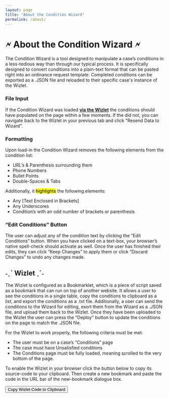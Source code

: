 ```yaml
---
layout: page
title: "About the Condition Wizard"
permalink: /about/
---
```

<link rel="shortcut icon" type="image/x-icon" href="https://jc-dmd.github.io/Condition-Wizard/favicon.ico">


# 🗲 About the Condition Wizard 🗲
The Condition Wizard is a tool designed to manipulate a case’s conditions in a less-tedious way than through our typical process. It is specifically designed to convert conditions into a plain-text format that can be pasted right into an ordinance request template. Completed conditions can be exported as a .JSON file and reloaded to their specific case's instance of the Wizlet.

### File Input
If the Condition Wizard was loaded [**via the Wizlet**](#ˏˋ-wizlet-ˎˊ) the conditions should have populated on the page within a few moments. If the did not, you can navigate back to the Wizlet in your previous tab and click "Resend Data to Wizard".

### Formatting
Upon load-in the Condition Wizard removes the following elements from the condition list:
-	URL’s & Parenthesis surrounding them
-	Phone Numbers
-	Bullet Points
-	Double-Spaces & Tabs

Additionally, it <mark>highlights</mark> the following elements:
-	Any [Text Enclosed in Brackets]
-	Any Underscores
-	Condition’s with an odd number of brackets or parenthesis

### “Edit Conditions” Button
The user can adjust any of the condition text by clicking the “Edit Conditions” button. When you have clicked on a text-box, your browser’s native spell-check should activate as well. Once the user has finished their edits, they can click “Keep Changes” to apply them or click “Discard Changes” to undo any changes made.

## ˗ˏˋ Wizlet ˎˊ˗
The Wizlet is configured as a Bookmarklet, which is a piece of script saved as a bookmark that can run on top of another website. It allows a user to see the conditions in a single table, copy the conditions to clipboard as a list, and export the conditions as a .txt file. Additionally, a user can send the conditions to the Wizard for editing, exort them from the Wizard as a .JSON file, and upload them back to the Wizlet. Once they have been uploaded to the Wizlet the user can press the "Deploy" button to update the conditions on the page to match the .JSON file.

For the Wizlet to work properly, the following criteria must be met:
-	The user must be on a case’s “Conditions” page
-	The case must have Unsatisfied conditions
-	The Conditions page must be fully loaded, meaning scrolled to the very bottom of the page.
  
To enable the Wizlet in your browser click the button below to copy its source-code to your clipboard. Then create a new bookmark and paste the code in the URL bar of the new-bookmark dialogue box.


<button id="copyButton" onclick="copyToClipboard()">Copy Wizlet Code to Clipboard</button>

<script>
var hiddenText = "javascript:javascript:void function(){async function g(e){return new Promise(a=>{var b=setInterval(function(){var c=document.querySelector(e);c&&(clearInterval(b),a(c))},100)})}async function i(e){return new Promise(a=>{var b=setInterval(function(){var c=document.querySelector(e);c||(clearInterval(b),setTimeout(a,100))},100)})}function j(e){var d=document.createElement("div");d.style.cssText="display: block; position: fixed; z-index: 100; left: 0; top: 0; width: 100%; height: 100%; overflow: hidden; background-color: rgba(0,0,0,0.4);";var l=document.createElement("div");l.style.cssText="background-color: #fefefe;%20margin:%20auto;%20padding:%2020px;%20border:%201px%20solid%20#888;%20width:%2080%;%20text-align:%20left;%20position:%20absolute;%20top:%2050%;%20left:%2050%;%20transform:%20translate(-50%,%20-50%);%20max-height:%2080vh;%20overflow-y:%20auto;",l.innerHTML=e,d.appendChild(l),document.body.appendChild(d),d.addEventListener("click",function(a){a.target===d&&(d.style.display="none",document.body.style.overflow="")}),document.body.style.overflow="hidden";var%20headerElement=document.getElementById("manage-case-header-text"),o=headerElement?headerElement.innerText.split("%20")[0]:"unknown";j=document.createElement("button"),j.textContent="\uD83D\uDDF2%20Open%20Condition%20Wizard%20\uD83D\uDDF2",j.style.marginBottom="10px",j.style.marginRight="10px",j.style.backgroundColor="black",j.style.color="white",j.style.fontWeight="bold",j.onclick=function(){var%20k=document.getElementById("resendButton");k&&k.parentNode.removeChild(k);var%20unsatisfiedEl=Array.from(document.querySelectorAll("div[ng-if='!item.data']")).find(el=>el.textContent.includes("Unsatisfied"));if(!unsatisfiedEl)return%20void%20alert("No%20Conditions%20Found");var%20e=parseInt(unsatisfiedEl.textContent.match(/\d+/)[0]),b=Array.from(document.querySelectorAll(".condition-header-descr,.condition-detail-descr")).filter(b=>""!==b.textContent.trim());if(b.length<e)return%20void%20alert("Not%20all%20conditions%20have%20been%20loaded.%20Please%20scroll%20to%20the%20bottom%20of%20the%20page%20and%20try%20again.");var%20p=[["Unique%20Identifier","Condition%20Name","Description","Comments"]],c=document.querySelectorAll("div[ng-repeat=\"item%20in%20vm.conditionsDisplayed\"]");c.forEach(function(d){var%20a=d.querySelector("div[tt-aria-field=\"Comments\"]"),b=a?a.id:"",c=d.querySelector("div[tt-aria-field=\"Condition%20Name\"]"),e=c?c.innerText:"",f=d.querySelector("div[tt-aria-field=\"Description\"]"),g=f?f.innerText:"",h=d.querySelector("div[tt-aria-field=\"Comments\"]"),i=h?h.innerText:"",j=d.querySelector("md-switch[aria-checked]");j&&"true"===j.getAttribute("aria-checked")||p.push([b,e,g,i])});var%20d=p.map(function(b){return%20b.map(function(b){return"\""+b.replace(/"/g,"\"\"")+"\""}).join(",")}).join("\n"),f=window.open("https://jc-dmd.github.io/Condition-Wizard/");setTimeout(function(){f.postMessage({csvString:d,filename:o},"https://jc-dmd.github.io/Condition-Wizard/")},1e3);var%20g=document.createElement("button");g.id="resendButton",g.innerText="Resend%20data%20to%20Wizard",g.addEventListener("click",function(){f.postMessage({csvString:d,filename:o},"https://jc-dmd.github.io/Condition-Wizard/")}),j.insertAdjacentElement("afterend",g);var%20h=new%20Blob([d],{type:"text/csv;charset=utf-8;"}),i=URL.createObjectURL(h),l=document.createElement("a");l.href=i,l.setAttribute("download",o+"_conditions.csv"),l.click()},l.insertBefore(j,l.firstChild);var%20b=document.createElement("br");l.insertBefore(b,j.nextSibling);var%20c=document.createElement("button");c.textContent="Copy%20to%20clipboard",c.style.marginRight="10px",c.onclick=function(){var%20a=k.map((b,c)=>`${c+1}.%20${b}`).join("\n");navigator.clipboard.writeText(a)},l.insertBefore(c,b.nextSibling);var%20f=document.createElement("button");f.textContent="Save%20to%20.txt%20file",f.style.marginRight="10px",f.onclick=function(){var%20c=k.join("\r\n"),d="data:text/plain;charset=utf-8,"+encodeURIComponent(c),a=document.createElement("a");a.setAttribute("href",d),a.setAttribute("download",o+"_conditions.txt"),a.click()},l.insertBefore(f,c.nextSibling);var%20uploadButton=document.createElement("button");uploadButton.textContent="Upload%20JSON",uploadButton.onclick=function(){var%20b=document.createElement("input");b.type="file",b.accept="application/json",b.style.display="none",b.onchange=async%20function(){var%20c=b.files[0],e=new%20FileReader;e.onload=async%20function(){var%20b=JSON.parse(e.result);console.log("Parsed%20JSON%20content:",b);var%20h=document.createElement("button");h.textContent="Deploy",h.onclick=async%20function(){for(const%20d%20of%20b){var%20c=d["\"Unique%20Identifier\""],m=d["\"Description\""];console.log("Processing%20unique%20identifier:",c,"Description:",m);var%20n=document.querySelector("div.condition-header-descr[id=\""+c+"\"]");if(n){console.log("Found%20matching%20condition%20element%20for%20unique%20identifier:",c);var%20k=n.closest("tt-task-card").querySelector("button[name=\"edit-action\"]");k.click();var%20o=await%20g("textarea[id=\"condition-description\"]");o.value=m;var%20p=new%20Event("change");o.dispatchEvent(p);var%20q=document.querySelector("button[id=\"update-button\"]");q&&!q.disabled?(q.click(),console.log("Update%20button%20clicked,%20waiting%20for%20dialog%20close..."),await%20i("conditions-edit-dialog"),console.log("Dialog%20closed,%20moving%20to%20next%20item...")):console.log("Update%20button%20not%20found%20or%20disabled,%20skipping%20to%20next%20item...")}else%20console.log("No%20matching%20condition%20element%20found%20for%20unique%20identifier:",c)}},l.appendChild(h)},e.readAsText(c)},l.appendChild(b),b.click()},l.appendChild(uploadButton)}var%20unsatisfiedConditions=Array.from(document.querySelectorAll("div[ng-if='!item.data']")).find(a=>a.textContent.includes("Unsatisfied"));if(!unsatisfiedConditions)return%20void%20j("<p>No%20Conditions%20Found</p>");var%20conditionCount=parseInt(unsatisfiedConditions.textContent.match(/\d+/)[0]),h=Array.from(document.querySelectorAll(".condition-header-descr,.condition-detail-descr")).filter(b=>""!==b.textContent.trim());if(h.length<conditionCount)return%20void%20j("<p>Not%20all%20conditions%20have%20been%20loaded.%20Please%20scroll%20to%20the%20bottom%20of%20the%20page%20and%20try%20again.</p>");var%20c=document.querySelectorAll("tt-task-card[name='condition-card']"),k=[];Array.from(c).forEach(function(d){var%20e=d.querySelector("md-switch[aria-checked]");if(!e||"true"!==e.getAttribute("aria-checked")){var%20a=d.querySelector(".condition-header-descr"),b=d.querySelector(".condition-detail-descr");a&&k.push(a.innerText),b&&k.push(b.innerText)}});var%20d="<table%20style='border-collapse:%20collapse;'>";k.forEach(function(b,c){d+=`<tr><td%20style='border:1px%20solid%20#ddd;%20padding:8px;%20vertical-align:%20top;%20text-align:%20right;'>${c+1}.</td><td%20style='border:1px%20solid%20#ddd;%20padding:8px;'>${b}</td></tr>`}),d+="</table>",j(d)}();";

function copyToClipboard() {
    navigator.clipboard.writeText(hiddenText)
        .catch(err => console.error('Error copying text: ', err));
}
</script>


  
  
  
  
  
  
